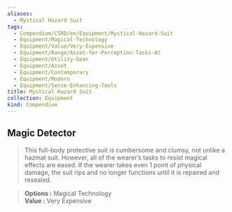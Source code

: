 ```yaml
---
aliases:
  - Mystical Hazard Suit
tags:
  - Compendium/CSRD/en/Equipment/Mystical-Hazard-Suit
  - Equipment/Magical-Technology
  - Equipment/Value/Very-Expensive
  - Equipment/Range/Asset-for-Perception-Tasks-At
  - Equipment/Utility-Gear
  - Equipment/Asset
  - Equipment/Contemporary
  - Equipment/Modern
  - Equipment/Sense-Enhancing-Tools
title: Mystical Hazard Suit
collection: Equipment
kind: Compendium
---
```

## Magic Detector  
>This full-body protective suit is cumbersome and clumsy, not unlike a hazmat suit. However, all of the wearer’s tasks to resist magical effects are eased. If the wearer takes even 1 point of physical damage, the suit rips and no longer functions until it is repaired and resealed. 
  
> **Options :** Magical Technology  
> **Value :** Very Expensive  